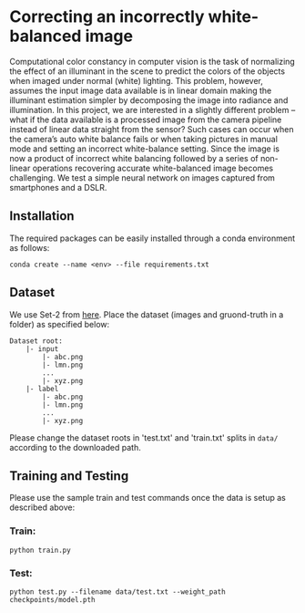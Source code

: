 # Correcting an incorrectly white-balanced image

Computational color constancy in computer vision is the task of normalizing the effect of an illuminant in the scene to predict the colors of the objects when imaged under normal (white) lighting. This problem, however, assumes the input image data available is in linear domain making the illuminant estimation simpler by decomposing the image into radiance and illumination. In this project, we are interested in a slightly different problem – what if the data available is a processed image from the camera pipeline instead of linear data straight from the sensor? Such cases can occur when the camera’s auto white balance fails or when taking pictures in manual mode and setting an incorrect white-balance setting. Since the image is now a product of incorrect white balancing followed by a series of non-linear operations recovering accurate white-balanced image becomes challenging. We test a simple neural network on images captured from smartphones and a DSLR.

## Installation
The required packages can be easily installed through a conda environment as follows:

```conda create --name <env> --file requirements.txt```

## Dataset
We use Set-2 from [here](https://cvil.eecs.yorku.ca/projects/public_html/sRGB_WB_correction/dataset.html). Place the dataset (images and gruond-truth in a folder) as specified below:
```
Dataset root:
    |- input
        |- abc.png
        |- lmn.png
        ...
        |- xyz.png
    |- label
        |- abc.png
        |- lmn.png
        ...
        |- xyz.png
```

Please change the dataset roots in 'test.txt' and 'train.txt' splits in `data/` according to the downloaded path.


## Training and Testing
Please use the sample train and test commands once the data is setup as described above:

### Train:
```python train.py```

### Test:
```python test.py --filename data/test.txt --weight_path checkpoints/model.pth ```